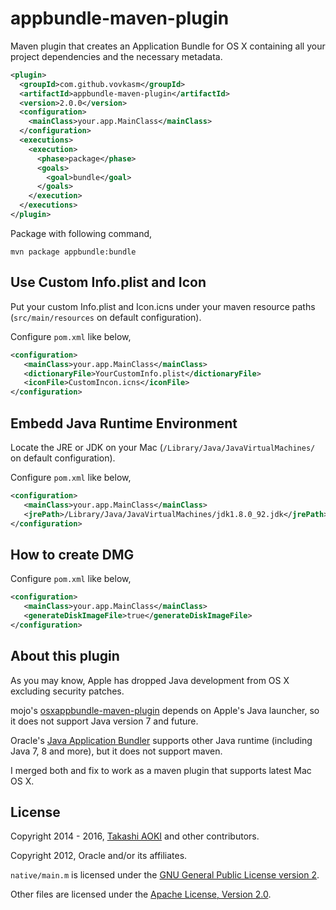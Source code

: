 # appbundle-maven-plugin

Maven plugin that creates an Application Bundle for OS X containing all your project dependencies and the necessary metadata.

```xml
<plugin>
  <groupId>com.github.vovkasm</groupId>
  <artifactId>appbundle-maven-plugin</artifactId>
  <version>2.0.0</version>
  <configuration>
    <mainClass>your.app.MainClass</mainClass>
  </configuration>
  <executions>
    <execution>
      <phase>package</phase>
      <goals>
        <goal>bundle</goal>
      </goals>
    </execution>
  </executions>
</plugin>
```

Package with following command,

```shell
mvn package appbundle:bundle
```

## Use Custom Info.plist and Icon

Put your custom Info.plist and Icon.icns under your maven resource paths (`src/main/resources` on default configuration).

Configure `pom.xml` like below,

```xml
<configuration>
   <mainClass>your.app.MainClass</mainClass>
   <dictionaryFile>YourCustomInfo.plist</dictionaryFile>
   <iconFile>CustomIncon.icns</iconFile>
</configuration>
```

## Embedd Java Runtime Environment

Locate the JRE or JDK on your Mac (`/Library/Java/JavaVirtualMachines/` on default configuration).

Configure `pom.xml` like below,

```xml
<configuration>
   <mainClass>your.app.MainClass</mainClass>
   <jrePath>/Library/Java/JavaVirtualMachines/jdk1.8.0_92.jdk</jrePath>
</configuration>
```

## How to create DMG

Configure `pom.xml` like below,

```xml
<configuration>
   <mainClass>your.app.MainClass</mainClass>
   <generateDiskImageFile>true</generateDiskImageFile>
</configuration>
```

## About this plugin

As you may know, Apple has dropped Java development from OS X excluding security patches.

mojo's [osxappbundle-maven-plugin](http://mojo.codehaus.org/osxappbundle-maven-plugin/) depends on Apple's Java launcher, so it does not support Java version 7 and future.

Oracle's [Java Application Bundler](https://java.net/projects/appbundler) supports other Java runtime (including Java 7, 8 and more), but it does not support maven.

I merged both and fix to work as a maven plugin that supports latest Mac OS X.

## License

Copyright 2014 - 2016, [Takashi AOKI][tak.sh] and other contributors.

Copyright 2012, Oracle and/or its affiliates.

`native/main.m` is licensed under the [GNU General Public License version 2][gnu-general-public-license-2.0].

Other files are licensed under the [Apache License, Version 2.0][apache-license-2.0].

[tak.sh]: https://tak.sh
[gnu-general-public-license-2.0]: http://www.gnu.org/licenses/gpl-2.0.html
[apache-license-2.0]: http://www.apache.org/licenses/LICENSE-2.0.html
